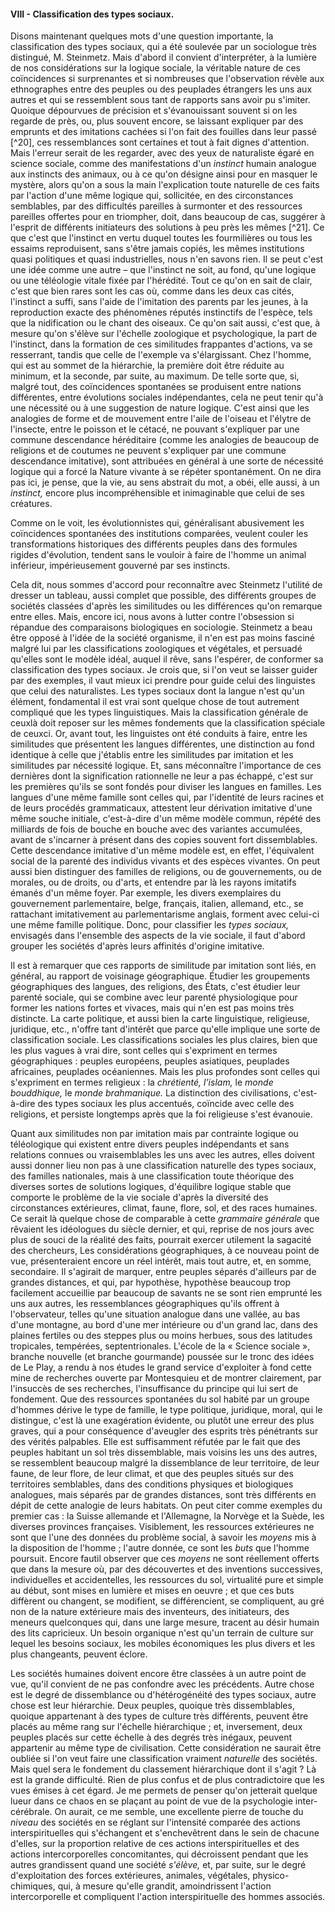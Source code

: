 #### VIII - Classification des types sociaux.

Disons maintenant quelques mots d'une question importante, la classification des types sociaux, qui a été soulevée par un sociologue très distingué, M. Steinmetz. Mais d'abord il convient d'interpréter, à la lumière de nos considérations sur la logique sociale, la véritable nature de ces coïncidences si surprenantes et si nombreuses que l'observation révèle aux ethnographes entre des peuples ou des peuplades étrangers les uns aux autres et qui se ressemblent sous tant de rapports sans avoir pu s'imiter. Quoique dépourvues de précision et s'évanouissant souvent si on les regarde de près, ou, plus souvent encore, se laissant expliquer par des emprunts et des imitations cachées si l'on fait des fouilles dans leur passé [^20], ces ressemblances sont certaines et tout à fait dignes d'attention. Mais l'erreur serait de les regarder, avec des yeux de naturaliste égaré en science sociale, comme des manifestations d'un _instinct_ humain analogue aux instincts des animaux, ou à ce qu'on désigne ainsi pour en masquer le mystère, alors qu'on a sous la main l'explication toute naturelle de ces faits par l'action d'une même logique qui, sollicitée, en des circonstances semblables, par des difficultés pareilles à surmonter et des ressources pareilles offertes pour en triompher, doit, dans beaucoup de cas, suggérer à l'esprit de différents initiateurs des solutions à peu près les mêmes [^21]. Ce que c'est que l'instinct en vertu duquel toutes les fourmilières ou tous les essaims reproduisent, sans s'être jamais copiés, les mêmes institutions quasi politiques et quasi industrielles, nous n'en savons rien. Il se peut c'est une idée comme une autre – que l'instinct ne soit, au fond, qu'une logique ou une téléologie vitale fixée par l'hérédité. Tout ce qu'on en sait de clair, c'est que bien rares sont les cas où, comme dans les deux cas cités, l'instinct a suffi, sans l'aide de l'imitation des parents par les jeunes, à la reproduction exacte des phénomènes réputés instinctifs de l'espèce, tels que la nidification ou le chant des oiseaux. Ce qu'on sait aussi, c'est que, à mesure qu'on s'élève sur l'échelle zoologique et psychologique, la part de l'instinct, dans la formation de ces similitudes frappantes d'actions, va se resserrant, tandis que celle de l'exemple va s'élargissant. Chez l'homme, qui est au sommet de la hiérarchie, la première doit être réduite au minimum, et la seconde, par suite, au maximum. De telle sorte que, si, malgré tout, des coïncidences spontanées se produisent entre nations différentes, entre évolutions sociales indépendantes, cela ne peut tenir qu'à une nécessité ou à une suggestion de nature logique. C'est ainsi que les analogies de forme et de mouvement entre l'aile de l'oiseau et l'élytre de l'insecte, entre le poisson et le cétacé, ne pouvant s'expliquer par une commune descendance héréditaire (comme les analogies de beaucoup de religions et de coutumes ne peuvent s'expliquer par une commune descendance imitative), sont attribuées en général à une sorte de nécessité logique qui a forcé la Nature vivante à se répéter spontanément. On ne dira pas ici, je pense, que la vie, au sens abstrait du mot, a obéi, elle aussi, à un _instinct,_ encore plus incompréhensible et inimaginable que celui de ses créatures.

Comme on le voit, les évolutionnistes qui, généralisant abusivement les coïncidences spontanées des institutions comparées, veulent couler les transformations historiques des différents peuples dans des formules rigides d'évolution, tendent sans le vouloir à faire de l'homme un animal inférieur, impérieusement gouverné par ses instincts.

Cela dit, nous sommes d'accord pour reconnaître avec Steinmetz l'utilité de dresser un tableau, aussi complet que possible, des différents groupes de sociétés classées d'après les similitudes ou les différences qu'on remarque entre elles. Mais, encore ici, nous avons à lutter contre l'obsession si répandue des comparaisons biologiques en sociologie. Steinmetz a beau être opposé à l'idée de la société organisme, il n'en est pas moins fasciné malgré lui par les classifications zoologiques et végétales, et persuadé qu'elles sont le modèle idéal, auquel il rêve, sans l'espérer, de conformer sa classification des types sociaux. Je crois que, si l'on veut se laisser guider par des exemples, il vaut mieux ici prendre pour guide celui des linguistes que celui des naturalistes. Les types sociaux dont la langue n'est qu'un élément, fondamental il est vrai sont quelque chose de tout autrement compliqué que les types linguistiques. Mais la classification générale de ceuxlà doit reposer sur les mêmes fondements que la classification spéciale de ceuxci. Or, avant tout, les linguistes ont été conduits à faire, entre les similitudes que présentent les langues différentes, une distinction au fond identique à celle que j'établis entre les similitudes par imitation et les similitudes par nécessité logique. Et, sans méconnaître l'importance de ces dernières dont la signification rationnelle ne leur a pas échappé, c'est sur les premières qu'ils se sont fondés pour diviser les langues en familles. Les langues d'une même famille sont celles qui, par l'identité de leurs racines et de leurs procédés grammaticaux, attestent leur dérivation imitative d'une même souche initiale, c'est-à-dire d'un même modèle commun, répété des milliards de fois de bouche en bouche avec des variantes accumulées, avant de s'incarner à présent dans des copies souvent fort dissemblables. Cette descendance imitative d'un même modèle est, en effet, l'équivalent social de la parenté des individus vivants et des espèces vivantes. On peut aussi bien distinguer des familles de religions, ou de gouvernements, ou de morales, ou de droits, ou d'arts, et entendre par là les rayons imitatifs émanés d'un même foyer. Par exemple, les divers exemplaires du gouvernement parlementaire, belge, français, italien, allemand, etc., se rattachant imitativement au parlementarisme anglais, forment avec celui-ci une même famille politique. Donc, pour classifier les _types sociaux,_ envisagés dans l'ensemble des aspects de la vie sociale, il faut d'abord grouper les sociétés d'après leurs affinités d'origine imitative.

Il est à remarquer que ces rapports de similitude par imitation sont liés, en général, au rapport de voisinage géographique. Étudier les groupements géographiques des langues, des religions, des États, c'est étudier leur parenté sociale, qui se combine avec leur parenté physiologique pour former les nations fortes et vivaces, mais qui n'en est pas moins très distincte. La carte politique, et aussi bien la carte linguistique, religieuse, juridique, etc., n'offre tant d'intérêt que parce qu'elle implique une sorte de classification sociale. Les classifications sociales les plus claires, bien que les plus vagues à vrai dire, sont celles qui s'expriment en termes géographiques : peuples européens, peuples asiatiques, peuplades africaines, peuplades océaniennes. Mais les plus profondes sont celles qui s'expriment en termes religieux : la _chrétienté, l'islam,_ le _monde bouddhique,_ le _monde brahmanique._ La distinction des civilisations, c'est-à-dire des types sociaux les plus accentués, coïncide avec celle des religions, et persiste longtemps après que la foi religieuse s'est évanouie.

Quant aux similitudes non par imitation mais par contrainte logique ou téléologique qui existent entre divers peuples indépendants et sans relations connues ou vraisemblables les uns avec les autres, elles doivent aussi donner lieu non pas à une classification naturelle des types sociaux, des familles nationales, mais à une classification toute théorique des diverses sortes de solutions logiques, d'équilibre logique stable que comporte le problème de la vie sociale d'après la diversité des circonstances extérieures, climat, faune, flore, sol, et des races humaines. Ce serait là quelque chose de comparable à cette _grammaire générale_ que rêvaient les idéologues du siècle dernier, et qui, reprise de nos jours avec plus de souci de la réalité des faits, pourrait exercer utilement la sagacité des chercheurs, Les considérations géographiques, à ce nouveau point de vue, présenteraient encore un réel intérêt, mais tout autre, et, en somme, secondaire. Il s'agirait de marquer, entre peuples séparés d'ailleurs par de grandes distances, et qui, par hypothèse, hypothèse beaucoup trop facilement accueillie par beaucoup de savants ne se sont rien emprunté les uns aux autres, les ressemblances géographiques qu'ils offrent à l'observateur, telles qu'une situation analogue dans une vallée, au bas d'une montagne, au bord d'une mer intérieure ou d'un grand lac, dans des plaines fertiles ou des steppes plus ou moins herbues, sous des latitudes tropicales, tempérées, septentrionales. L'école de la « Science sociale », branche nouvelle (et branche gourmande) poussée sur le tronc des idées de Le Play, a rendu à nos études le grand service d'exploiter à fond cette mine de recherches ouverte par Montesquieu et de montrer clairement, par l'insuccès de ses recherches, l'insuffisance du principe qui lui sert de fondement. Que des ressources spontanées du sol habité par un groupe d'hommes dérive le type de famille, le type politique, juridique, moral, qui le distingue, c'est là une exagération évidente, ou plutôt une erreur des plus graves, qui a pour conséquence d'aveugler des esprits très pénétrants sur des vérités palpables. Elle est suffisamment réfutée par le fait que des peuples habitant un sol très dissemblable, mais voisins les uns des autres, se ressemblent beaucoup malgré la dissemblance de leur territoire, de leur faune, de leur flore, de leur climat, et que des peuples situés sur des territoires semblables, dans des conditions physiques et biologiques analogues, mais séparés par de grandes distances, sont très différents en dépit de cette analogie de leurs habitats. On peut citer comme exemples du premier cas : la Suisse allemande et l'Allemagne, la Norvège et la Suède, les diverses provinces françaises. Visiblement, les ressources extérieures ne sont que l'une des données du problème social, à savoir les _moyens_ mis à la disposition de l'homme ; l'autre donnée, ce sont les _buts_ que l'homme poursuit. Encore fautil observer que ces _moyens_ ne sont réellement offerts que dans la mesure où, par des découvertes et des inventions successives, individuelles et accidentelles, les ressources du sol, virtualité pure et simple au début, sont mises en lumière et mises en oeuvre ; et que ces buts diffèrent ou changent, se modifient, se différencient, se compliquent, au gré non de la nature extérieure mais des inventeurs, des initiateurs, des meneurs quelconques qui, dans une large mesure, tracent au désir humain des lits capricieux. Un besoin organique n'est qu'un terrain de culture sur lequel les besoins sociaux, les mobiles économiques les plus divers et les plus changeants, peuvent éclore.

Les sociétés humaines doivent encore être classées à un autre point de vue, qu'il convient de ne pas confondre avec les précédents. Autre chose est le degré de dissemblance ou d'hétérogénéité des types sociaux, autre chose est leur hiérarchie. Deux peuples, quoique très dissemblables, quoique appartenant à des types de culture très différents, peuvent être placés au même rang sur l'échelle hiérarchique ; et, inversement, deux peuples placés sur cette échelle à des degrés très inégaux, peuvent appartenir au même type de civilisation. Cette considération ne saurait être oubliée si l'on veut faire une classification vraiment _naturelle_ des sociétés. Mais quel sera le fondement du classement hiérarchique dont il s'agit ? Là est la grande difficulté. Rien de plus confus et de plus contradictoire que les vues émises à cet égard. Je me permets de penser qu'on jetterait quelque lueur dans ce chaos en se plaçant au point de vue de la psychologie inter-cérébrale. On aurait, ce me semble, une excellente pierre de touche du _niveau_ des sociétés en se réglant sur l'intensité comparée des actions interspirituelles qui s'échangent et s'enchevêtrent dans le sein de chacune d'elles, sur la proportion relative de ces actions interspirituelles et des actions intercorporelles concomitantes, qui décroissent pendant que les autres grandissent quand une société _s'élève,_ et, par suite, sur le degré d'exploitation des forces extérieures, animales, végétales, physico-chimiques, qui, à mesure qu'elle grandit, amoindrissent l'action intercorporelle et compliquent l'action interspirituelle des hommes associés.
